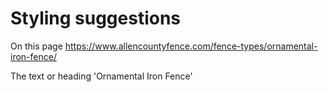 # Styling suggestions 

On this page https://www.allencountyfence.com/fence-types/ornamental-iron-fence/ 

The text or heading 'Ornamental Iron Fence'  